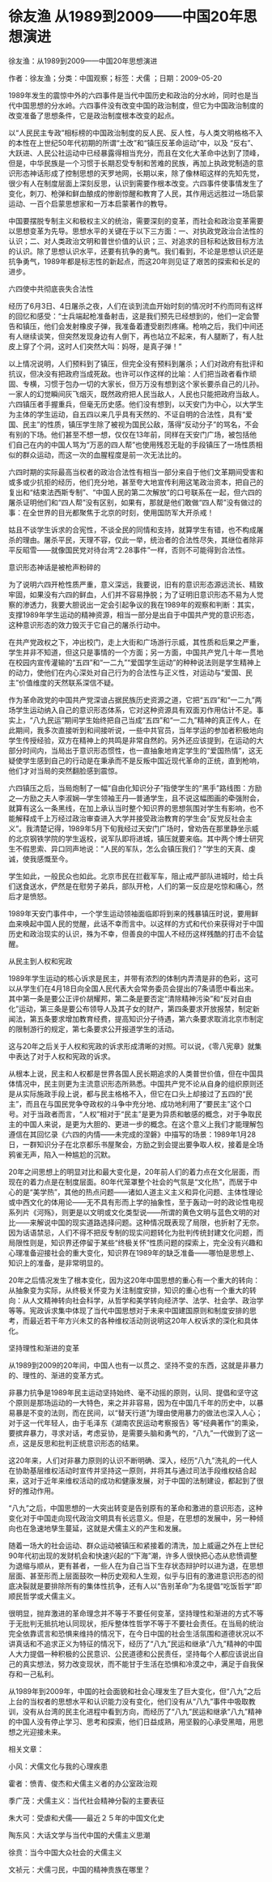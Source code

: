 # 徐友渔  从1989到2009——中国20年思想演进  
  
徐友渔：从1989到2009——中国20年思想演进  
作者：徐友渔；分类：中国观察；标签：犬儒 ；日期：2009-05-20  
1989年发生的震惊中外的六四事件是当代中国历史和政治的分水岭，同时也是当代中国思想的分水岭。六四事件没有改变中国的政治制度，但它为中国政治制度的改变准备了思想条件，它是政治制度根本改变的起点。  
以“人民民主专政”相标榜的中国政治制度的反人民、反人性，与人类文明格格不入的本性在上世纪50年代初期的所谓“土改”和“镇压反革命运动”中，以及 “反右”、大跃进、人民公社运动中已经暴露得相当充分，而且在文化大革命中达到了顶峰，但是，中华民族是一个习惯于长期忍受专制和苦难的民族，再加上执政党制造的意识形态神话形成了控制思想的天罗地网，长期以来，除了像林昭这样的先知先觉，很少有人在制度层面上深刻反思，认识到需要作根本改变。六四事件使事情发生了变化，刺刀、枪弹和鲜血酿成的惨剧惊醒和教育了人民，其作用远远胜过一场启蒙运动、一百个启蒙思想家和一万本启蒙著作的教导。  
中国要摆脱专制主义和极权主义的统治，需要深刻的变革，而社会和政治变革需要以思想变革为先导。思想水平的关键在于以下三方面：一、对执政党政治合法性的认识；二、对人类政治文明和普世价值的认识；三、对追求的目标和达致目标方法的认识。除了思想认识水平，还要有抗争的勇气。我们看到，不论是思想认识还是抗争勇气，1989年都是标志性的新起点，而这20年则见证了艰苦的探索和长足的进步。  
六四使中共彻底丧失合法性  
经历了6月3日、4日屠杀之夜，人们在谈到流血开始时刻的情况时不约而同有这样的回忆和感受：“士兵端起枪准备射击，这是我们预先已经想到的，他们一定会警告和镇压，他们会发射橡皮子弹，我准备着遭受剧烈疼痛。枪响之后，我们中间还有人继续谈笑，但突然发现身边有人倒下，再也站立不起来，有人腿断了，有人肚皮上穿了个洞，这时人们突然大叫：妈呀，是真子弹！”  
以上情况说明，人们预料到了镇压，但完全没有预料到屠杀；人们对政府有批评和抗议，但决没有把政府当成死敌。也许可以作这样的比喻：人们把当政者看作顽固、专横，习惯于包办一切的大家长，但万万没有想到这个家长要杀自己的儿孙。一家人的幻觉瞬间灰飞烟灭，既然政府把人民当敌人，人民也只能把政府当敌人。六四镇压者手握重兵，但毫无历史感。他们没有想到，以天安门为中心，以大学生为主体的学生运动，自五四以来几乎具有天然的、不证自明的合法性，具有“爱国、民主”的性质，镇压学生除了被视为国民公敌，落得“反动分子”的骂名，不会有别的下场。他们甚至不想一想，仅仅在13年前，同样在天安门广场，被包括他们自己在内的中国人骂为“万恶的四人帮”也使用残忍无耻的手段镇压了一场性质相似的群众运动，而这一次的血腥程度是前一次无法比的。  
六四时期的实际最高当权者的政治合法性有相当一部分来自于他们文革期间受害和或多或少抗拒的经历，他们充分地，甚至夸大地宣传利用这笔政治资本，把自己的复出和“结束法西斯专制”、“中国人民的第二次解放”的口号联系在一起，但六四的屠杀证明他们和“四人帮”没有区别，如果有，那就是他们敢做“四人帮”没有做过的事：在全世界的目光都聚焦于北京的时刻，使用国防军大开杀戒！  
姑且不谈学生诉求的合宪性，不谈全民的同情和支持，就算学生有错，也不构成屠杀的理由。屠杀平民，天理不容，仅此一举，统治者的合法性尽失，其继位者除非平反昭雪——就像国民党对待台湾“2.28事件”一样，否则不可能得到合法性。  
意识形态神话是被枪声粉碎的  
为了说明六四开枪性质严重，意义深远，我要说，旧有的意识形态源远流长、精致牢固，如果没有六四的鲜血，人们并不容易挣脱；为了证明旧意识形态不易为人觉察的渗透力，我要大胆说出一定会引起争议的我在1989年的观察和判断：其实，支撑1989年学生运动的精神资源，相当一部分是出自于中国共产党的意识形态，这种意识形态的效力毁灭于它自己的屠杀行动中。  
在共产党政权之下，冲出校门，走上大街和广场游行示威，其性质和后果之严重，学生并非不知道，但这只是事情的一个方面；另一方面，中国共产党几十年一贯地在校园内宣传灌输的“五四”和“一二九”“爱国学生运动”的种种说法则是学生精神上的动力，使他们在内心深处对自己行为的合法性与正义性，对运动与“爱国、民主”价值维度的天然联系深信不疑。  
作为革命政党的中国共产党深谙占据民族历史资源之道，它把“五四”和“一二九”两场学生运动纳入自己的意识形态体系，它对这种资源具有双面刃作用估计不足。事实上，“八九民运”期间学生始终把自己当成“五四”和“一二九”精神的真正传人，在此期间，我多次直接听到和间接听说，一些中共官员，当年学运的参加者积极地向学生传授经验，双方在精神上的共鸣是非常自然的。另外还应该提到，在运动的大部分时间内，当局出于意识形态惯性，也一直抽象地肯定学生的“爱国热情”，这无疑使学生感到自己的行动是在秉承而不是反叛中国近现代革命的正统，直到枪响，他们才对当局的突然翻脸感到震惊。  
六四镇压之后，当局炮制了一幅“自由化知识分子”指使学生的“黑手”路线图：方励之—方励之夫人李淑娴—学生领袖王丹—普通学生，且不说这幅图画的牵强附会，就算有这么一条黑线，在加上承认当时整个知识界的思想氛围对学生有影响，也不能解释成千上万经过政治审查进入大学并接受政治教育的学生会“反党反社会主义”。我清楚记得，1989年5月下旬我经过天安门广场时，曾劝告在那里静坐示威的北京钢铁学院的学生返校，说军队即将进城，镇压就要来临。其中两个博士研究生不假思索、异口同声地说：“人民的军队，怎么会镇压我们？”学生的天真、虔诚，使我感慨至今。  
学生如此，一般民众也如此。北京市民在拦截军车，阻止戒严部队进城时，给士兵们送食送水，俨然是在慰劳子弟兵，部队开枪，人们的第一反应是吃惊和痛心，然后才是愤怒。  
1989年天安门事件中，一个学生运动领袖面临即将到来的残暴镇压时说，要用鲜血来唤起中国人民的觉醒，此话不幸而言中。以这样的方式和代价来获得对于中国历史和政治现实的认识，殊为不幸，但善良的中国人不经历这样残酷的打击不会猛醒。  
从民主到人权和宪政  
1989年学生运动的核心诉求是民主，并带有浓烈的体制内弄清是非的色彩，这可以从学生们在4月18日向全国人民代表大会常务委员会提出的7条请愿中看出来。其中第一条是要公正评价胡耀邦，第二条是要否定“清除精神污染”和“反对自由化”运动，第三条是要公布领导人及其子女的财产，第四条要求开放报禁，制定新闻法，第五条要求增加教育经费，提高知识分子待遇，第六条要求取消北京市制定的限制游行的规定，第七条要求公开报道学生的活动。  
这与20年之后关于人权和宪政的诉求形成清晰的对照。可以说，《零八宪章》就集中表达了对于人权和宪政的诉求。  
从根本上说，民主和人权都是世界各国人民长期追求的人类普世价值，但在中国具体情况中，民主则更为主流意识形态所熟悉。中国共产党不论从自身的组织原则还是从实际施政手段上说，都与民主格格不入，但它在口头上却接过了五四的“民主”，而且在与国民党争夺政权的斗争中充分地、成功地利用了“要民主”这个口号。对于当政者而言，“人权”相对于“民主”是更为异质和敏感的概念，对于争取民主的中国人来说，是更为大胆的、更进一步的概念。在这个意义上我们才能理解包遵信在其回忆录《六四的内情——未完成的涅磐》中描写的场景：1989年1月28日，一群知识分子在北京都乐书屋聚会，方励之到会提出要争取人权，接着是全场鸦雀无声，陷入一种尴尬的沉默。  
20年之间思想上的明显对比和最大变化是，20年前人们的着力点在文化层面，而现在的着力点是在制度层面。80年代笼罩整个社会的气氛是“文化热”，而居于中心的是“美学热”，其他的热点问题——诸如人道主义主义和异化问题、主体性理论或中西文化的体用论——无不具有形而上学的抽象性，至于轰动一时的政论性电视系列片《河殇》，则更是以文明或文化类型说——所谓的黄色文明与蓝色文明的对比——来解说中国的现实道路选择问题。这种情况既表现了局限，也折射了无奈。因为话语禁忌，人们不得不把反专制的现实问题转化为批判传统封建文化问题，而局限性则是，知识界还停留于某些“终极关怀”性质问题的探索上，完全没有兴趣和心理准备迎接社会的重大变化，知识界在1989年的缺乏准备——哪怕是思想上、知识上的准备，是非常明显的。  
20年之后情况发生了根本变化，因为这20年中国思想的重心有一个重大的转向：从抽象变为实际，从终极关怀变为关注制度安排，知识的重心也有一个重大的转向：从人文精神转向社会科学，从哲学和美学转向经济学、法学、社会学、政治学等等。宪政诉求集中体现了当代中国思想对于未来中国建国原则和制度安排的思考，而最近若干年方兴未艾的各种维权活动则说明这20年人权诉求的深化和具体化。  
坚持理性和渐进的变革  
从1989到2009的20年间，中国人也有一以贯之、坚持不变的东西，这就是非暴力的、理性的、渐进的变革方式。  
非暴力抗争是1989年民主运动坚持始终、毫不动摇的原则，认同、提倡和坚守这个原则是那场运动的一大特色，来之并非容易，因为在中国几千年的历史中，以暴易暴是不变的法则，而在民间，以“替天行道”为理由使用暴力的做法也深入人心；对于这一代年轻人，由于毛泽东《湖南农民运动考察报告》等“经典著作”的熏染，要摈弃暴力，寻求对话，考虑妥协，是需要头脑和勇气的，“八九”一代做到了这一点，这是反思和批判正统意识形态的结果。  
这20年来，人们对非暴力原则的认识不断明确、深入，经历“八九”洗礼的一代人在协助基层维权活动时宣传并坚持这一原则，并将其与通过司法手段维权结合起来，这对于近年来维权活动的成功和健康发展，对于中国的法制建设，都起到了很好的推动作用。  
“八九”之后，中国思想的一大突出转变是告别原有的革命和激进的意识形态，这种变化对于中国走向现代政治文明具有长远意义。但是，在思想的发展中，另一种倾向也在急速地孳生蔓延，这就是犬儒主义的产生和发展。  
随着一场大的社会运动、群众运动被镇压和紧接着的清洗，加上威逼之外在上世纪90年代初出现的发财机会和快速兴起的“下海”潮，许多人很快把心态从悲愤调整为退缩与顺从，更有甚者，一些人在为自己当下生存状态辩护时以进为退，在思想层面、甚至形而上层面鼓吹一种历史观和人生观，似乎与旧有的激进意识形态的彻底决裂就是要排除所有的集体性抗争，还有人以“告别革命”为名提倡“吃饭哲学”即顺民哲学或犬儒主义。  
很明显，抛弃激进的革命理念并不等于不要任何变革，坚持理性和渐进的方式不等于无批判无抵抗地认同现状，拒斥整体性哲学不等于不要社会责任。在当局的统治完全依靠谎言和恐惧来维持的情况下，在今日中国的社会生活氛围和道德状况以不讲真话和不追求正义为特征的情况下，经历了“八九”民运和继承“八九”精神的中国人大力提倡一种积极的公民意识、公民道德和公民责任，坚持每个人都应该说出自己的真实想法，努力改变现状，而不能甘于生活在恐惧和冷漠之中，满足于自我保存和一己私利。  
从1989年到2009年，中国的社会面貌和社会心理发生了巨大变化，但“八九”之后上台的当权者的思想水平和认识能力没有变化，他们没有从“八九”事件中吸取教训，没有从台湾的民主化进程中看到方向，而经历了“八九”民运和继承“八九”精神的中国人没有停止学习、思考和探索，他们日益成熟，用坚毅的心承受黑暗，用思想之光迎接未来。  
  
相关文章：  
小风：犬儒文化与我的心理疾患  
霍者：愤青、俊杰和犬儒主义者的办公室政治观  
季广茂：犬儒主义：当代社会精神分裂的主要表征  
朱大可：受虐和犬儒——最近２５年的中国文化史  
陶东风：大话文学与当代中国的犬儒主义思潮  
徐贲：当今中国大众社会的犬儒主义  
文祯元：犬儒刁民，中国的精神贵族在哪里？